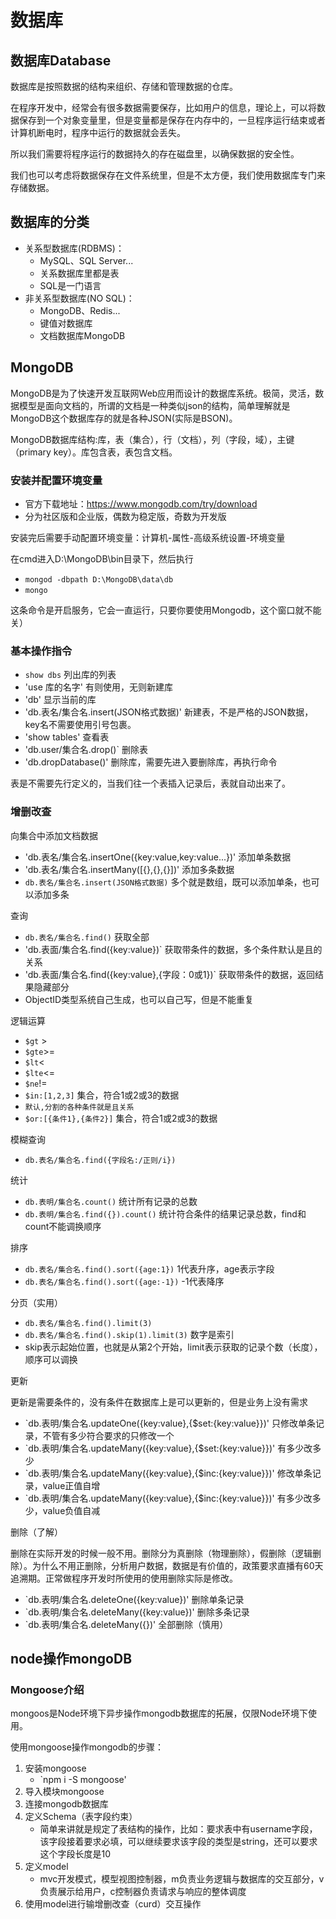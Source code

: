# 数据库

## 数据库Database

数据库是按照数据的结构来组织、存储和管理数据的仓库。

在程序开发中，经常会有很多数据需要保存，比如用户的信息，理论上，可以将数据保存到一个对象变量里，但是变量都是保存在内存中的，一旦程序运行结束或者计算机断电时，程序中运行的数据就会丢失。

所以我们需要将程序运行的数据持久的存在磁盘里，以确保数据的安全性。

我们也可以考虑将数据保存在文件系统里，但是不太方便，我们使用数据库专门来存储数据。

## 数据库的分类

- 关系型数据库(RDBMS)：
  - MySQL、SQL Server...
  - 关系数据库里都是表
  - SQL是一门语言
- 非关系型数据库(NO SQL)：
  - MongoDB、Redis...
  - 键值对数据库
  - 文档数据库MongoDB

## MongoDB

MongoDB是为了快速开发互联网Web应用而设计的数据库系统。极简，灵活，数据模型是面向文档的，所谓的文档是一种类似json的结构，简单理解就是MongoDB这个数据库存的就是各种JSON(实际是BSON)。

MongoDB数据库结构:库，表（集合），行（文档），列（字段，域），主键（primary key）。库包含表，表包含文档。

### 安装并配置环境变量

- 官方下载地址：https://www.mongodb.com/try/download
- 分为社区版和企业版，偶数为稳定版，奇数为开发版

安装完后需要手动配置环境变量：计算机-属性-高级系统设置-环境变量

在cmd进入D:\MongoDB\bin目录下，然后执行

- `mongod -dbpath D:\MongoDB\data\db`
- `mongo`

这条命令是开启服务，它会一直运行，只要你要使用Mongodb，这个窗口就不能关）

### 基本操作指令

- `show dbs` 列出库的列表
- 'use 库的名字' 有则使用，无则新建库
- 'db' 显示当前的库
- 'db.表名/集合名.insert(JSON格式数据)'  新建表，不是严格的JSON数据，key名不需要使用引号包裹。
- 'show tables' 查看表
- 'db.user/集合名.drop()` 删除表
- 'db.dropDatabase()' 删除库，需要先进入要删除库，再执行命令

表是不需要先行定义的，当我们往一个表插入记录后，表就自动出来了。

### 增删改查

向集合中添加文档数据

- 'db.表名/集合名.insertOne({key:value,key:value...})' 添加单条数据
- 'db.表名/集合名.insertMany([{},{},{}])' 添加多条数据
- `db.表名/集合名.insert(JSON格式数据)` 多个就是数组，既可以添加单条，也可以添加多条

查询

- `db.表名/集合名.find()` 获取全部
- 'db.表面/集合名.find({key:value})` 获取带条件的数据，多个条件默认是且的关系
- 'db.表面/集合名.find({key:value},{字段：0或1})` 获取带条件的数据，返回结果隐藏部分
- ObjectID类型系统自己生成，也可以自己写，但是不能重复

逻辑运算

- `$gt` >
- `$gte`>=
- `$lt`<
- `$lte`<=
- `$ne`!=
- `$in:[1,2,3]` 集合，符合1或2或3的数据
- `默认,分割的各种条件就是且关系`
- `$or:[{条件1},{条件2}]` 集合，符合1或2或3的数据

模糊查询

- `db.表名/集合名.find({字段名:/正则/i})`

统计

- `db.表明/集合名.count()` 统计所有记录的总数
- `db.表明/集合名.find({}).count()` 统计符合条件的结果记录总数，find和count不能调换顺序

排序

- `db.表名/集合名.find().sort({age:1})` 1代表升序，age表示字段
- `db.表名/集合名.find().sort({age:-1})` -1代表降序

分页（实用）

- `db.表名/集合名.find().limit(3)`
- `db.表名/集合名.find().skip(1).limit(3)` 数字是索引
- skip表示起始位置，也就是从第2个开始，limit表示获取的记录个数（长度），顺序可以调换

更新

更新是需要条件的，没有条件在数据库上是可以更新的，但是业务上没有需求

- `db.表明/集合名.updateOne({key:value},{$set:{key:value}})' 只修改单条记录，不管有多少符合要求的只修改一个
- `db.表明/集合名.updateMany({key:value},{$set:{key:value}})' 有多少改多少
- `db.表明/集合名.updateMany({key:value},{$inc:{key:value}})' 修改单条记录，value正值自增
- `db.表明/集合名.updateMany({key:value},{$inc:{key:value}})' 有多少改多少，value负值自减

删除（了解）

删除在实际开发的时候一般不用。删除分为真删除（物理删除），假删除（逻辑删除）。为什么不用正删除，分析用户数据，数据是有价值的，政策要求直播有60天追溯期。正常做程序开发时所使用的使用删除实际是修改。

- `db.表明/集合名.deleteOne({key:value})' 删除单条记录
- `db.表明/集合名.deleteMany({key:value})' 删除多条记录
- `db.表明/集合名.deleteMany({})' 全部删除（慎用）

## node操作mongoDB

### Mongoose介绍

mongoos是Node环境下异步操作mongodb数据库的拓展，仅限Node环境下使用。

使用mongoose操作mongodb的步骤：

1. 安装mongoose
   - `npm i -S mongoose'
2. 导入模块mongoose
3. 连接mongodb数据库
4. 定义Schema（表字段约束）
   - 简单来讲就是规定了表结构的操作，比如：要求表中有username字段，该字段接着要求必填，可以继续要求该字段的类型是string，还可以要求这个字段长度是10
5. 定义model
   - mvc开发模式，模型视图控制器，m负责业务逻辑与数据库的交互部分，v负责展示给用户，c控制器负责请求与响应的整体调度
6. 使用model进行输增删改查（curd）交互操作
